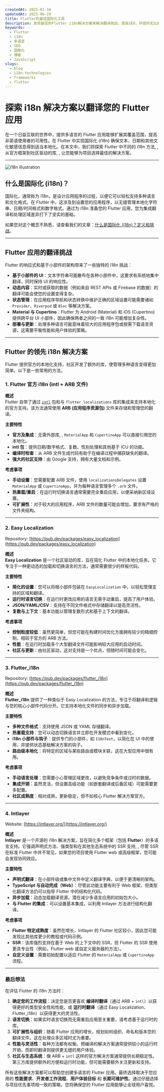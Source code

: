 ```yaml
---
createdAt: 2025-01-16
updatedAt: 2025-06-29
title: Flutter的最佳国际化工具
description: 发现最佳的Flutter i18n解决方案来解决翻译挑战、提高SEO，并提供无比的全球网络体验。
keywords:
  - Flutter
  - i18n
  - 多语言
  - SEO
  - 国際化
  - 博客
  - JavaScript
slugs:
  - blog
  - i18n-technologies
  - frameworks
  - flutter
---
```


# 探索 i18n 解决方案以翻译您的 Flutter 应用

在一个日益互联的世界中，提供多语言的 Flutter 应用能够扩展其覆盖范围，提高非英语使用者的可用性。在 Flutter 中实现国际化 (i18n) 确保文本、日期和其他文化敏感信息得到适当本地化。在本文中，我们将探索 Flutter 中不同的 i18n 方法, , 从官方框架到社区驱动的库, , 让您能够为项目选择最佳的解决方案。

---

![i18n illustration](https://github.com/aymericzip/intlayer/blob/main/docs/blog/assets/i18n.webp)

## 什么是国际化 (i18n)？

国际化，通常称为 i18n，是设计应用程序的过程，以便它可以轻松支持多种语言和文化格式。在 Flutter 中，这涉及到设置您的应用程序，以无缝管理本地化字符串、日期/时间格式和数字格式。通过为 i18n 准备您的 Flutter 应用，您为集成翻译和处理区域差异打下了坚实的基础。

如果您对这个概念不熟悉，请查看我们的文章：[什么是国际化 (i18n)？定义和挑战](https://github.com/aymericzip/intlayer/blob/main/docs/blog/zh/what_is_internationalization.md)。

---

## Flutter 应用的翻译挑战

Flutter 的响应式和基于小部件的架构带来了一些独特的 i18n 挑战：

- **基于小部件的 UI**：文本字符串可能散布在各种小部件中，这要求有系统地集中翻译，同时保持 UI 的响应性。
- **动态内容**：实时或获取的数据（例如来自 REST APIs 或 Firebase 的数据）的翻译可能会使您的设置变得复杂。
- **状态管理**：在应用程序导航和状态转换中维护正确的区域设置可能需要诸如 `Provider`、`Riverpod` 或 `Bloc` 等解决方案。
- **Material 与 Cupertino**：Flutter 为 Android (Material) 和 iOS (Cupertino) 提供跨平台 UI 小部件，因此确保两者之间的一致 i18n 可能增加复杂性。
- **部署与更新**：处理多种语言可能意味着较大的应用程序包或按需下载语言资源，这需要平衡性能和用户体验的策略。

---

## Flutter 的领先 i18n 解决方案

Flutter 提供官方的本地化支持，社区开发了额外的库，使管理多种语言变得更加简单。以下是一些常用的方法。

### 1. Flutter 官方 i18n (intl + ARB 文件)

**概述**  
Flutter 自带了通过 [`intl`](https://pub.dev/packages/intl) 包和与 `flutter_localizations` 库的集成来支持本地化的官方支持。该方法通常使用 **ARB (应用程序资源包)** 文件来存储和管理您的翻译。

**主要特性**

- **官方及集成**：无需外部库, , `MaterialApp` 和 `CupertinoApp` 可以直接引用您的本地化。
- **intl 包**：提供日期/数字格式、复数、性别处理和其他基于 ICU 的功能。
- **编译时检查**：从 ARB 文件生成代码有助于在编译过程中捕获缺失的翻译。
- **强大的社区支持**：由 Google 支持，拥有大量文档和示例。

**考虑事项**

- **手动设置**：您需要配置 ARB 文件，使用 `localizationsDelegates` 设置 `MaterialApp` 或 `CupertinoApp`，并为每种语言管理多个 `.arb` 文件。
- **热重载/重启**：在运行时切换语言通常需要完全重启应用，以便采纳新区域设置。
- **可扩展性**：对于较大的应用程序，ARB 文件的数量可能会增加，要求有严格的文件夹结构。

---

### 2. Easy Localization

Repository: [https://pub.dev/packages/easy_localization](https://pub.dev/packages/easy_localization)

**概述**  
**Easy Localization** 是一个社区驱动的库，旨在简化 Flutter 中的本地化任务。它专注于一种更动态的加载和切换语言的方法，通常需要很少的样板代码。

**主要特性**

- **简化的设置**：您可以将根小部件包装在 `EasyLocalization` 中，以轻松管理支持的区域和翻译。
- **运行时语言切换**：在运行时更改应用的语言无需手动重启，提高了用户体验。
- **JSON/YAML/CSV**：支持在不同文件格式中存储翻译以提高灵活性。
- **复数与上下文**：基本功能以管理复数形式和基于上下文的翻译。

**考虑事项**

- **控制粒度较低**：虽然更简单，但您可能在构建时间优化方面拥有较少的精细控制，相较于官方的 ARB 方法。
- **性能**：在运行时加载多个大型翻译文件可能影响较大应用的启动时间。
- **社区与更新**：由社区驱动，这对支持是一个优点，但随时间可能会变化。

---

### 3. Flutter_i18n

Repository: [https://pub.dev/packages/flutter_i18n](https://pub.dev/packages/flutter_i18n)

**概述**  
**Flutter_i18n** 提供了一种类似于 Easy Localization 的方法，专注于将翻译和逻辑与您的核心小部件代码分开。它支持本地化文件的同步和异步加载。

**主要特性**

- **多种文件格式**：支持使用 JSON 或 YAML 存储翻译。
- **热重载支持**：您可以动态切换语言并立即在开发模式中看到变化。
- **i18n 小部件与钩子**：提供专门的小部件，如 `I18nText`，以简化在 UI 中的使用，并提供状态基础解决方案的钩子。
- **路由级本地化**：将特定的区域与某些路由或模块关联，这在大型应用中很有用。

**考虑事项**

- **手动语言处理**：您需要小心管理区域更改，以避免竞争条件或过时的数据。
- **集成开销**：虽然灵活，但设置高级功能（如嵌套翻译或后备区域）可能需要更多配置。
- **社区成熟度**：相对成熟，更新稳定，但不如核心 Flutter 解决方案官方。

---

### 4. Intlayer

Website: [https://intlayer.org/](https://intlayer.org/)

**概述**  
**Intlayer** 是一个开源的 i18n 解决方案，旨在简化多个框架（包括 **Flutter**）的多语言支持。它强调声明式方法、强类型和在其他生态系统中的 SSR 支持, , 尽管 SSR 在标准 Flutter 中并不常见，如果您的项目使用 Flutter web 或高级框架，您可能会发现协同效应。

**主要特性**

- **声明式翻译**：在小部件级或集中文件中定义翻译字典，以便于更清晰的架构。
- **TypeScript 与自动完成（Web）**：尽管此功能主要有利于 Web 框架，但类型化翻译方法仍可以指导 Flutter 中的结构化代码。
- **异步加载**：动态加载翻译资源，潜在减少多语言应用的初始包大小。
- **与 Flutter 的集成**：可以设置基本集成，以利用 Intlayer 方法进行结构化翻译。

**考虑事项**

- **Flutter 特定成熟度**：虽然在增长，Intlayer 的 Flutter 社区较小，因此您可能发现比其他库更少的教程或代码示例。
- **SSR**：该库强烈支持在基于 Web 的上下文中的 SSR，但 Flutter 的 SSR 使用更具专业性（例如，Flutter web 或自定义服务器的方法）。
- **自定义设置**：需要初始配置以适应 Flutter 的 `MaterialApp` 或 `CupertinoApp` 流程。

---

### 最后想法

在评估 Flutter 的 i18n 方法时：

1. **确定您的工作流程**：决定您是否更喜欢 **编译时翻译**（通过 ARB + `intl`）以获得更好的类型安全性和性能，或 **运行时翻译**（通过 Easy Localization、Flutter_i18n）以获得更大的灵活性。
2. **语言切换**：如果实时语言切换而无需重启应用至关重要，请考虑基于运行时的库。
3. **可扩展性与组织**：随着 Flutter 应用的增长，规划如何组织、命名和版本您的翻译文件。这在处理众多区域时尤为重要。
4. **性能与灵活性**：每种方法都有权衡。预编译的解决方案通常提供较小的运行时开销，而即时翻译则提供更无缝的用户体验。
5. **社区与生态系统**：像 ARB + `intl` 这样的官方解决方案通常提供长期稳定性。第三方库提供额外的方便和运行时功能，但可能需要额外关注更新和支持。

所有这些解决方案都可以帮助您创建多语言的 Flutter 应用。最终选择取决于您应用的 **性能要求**、**开发者工作流程**、**用户体验目标** 和 **长期可维护性**。通过仔细选择与项目优先事项相一致的策略，您将确保您的 Flutter 应用能够让全球用户喜悦。
